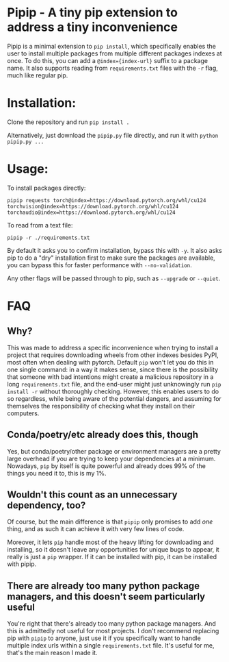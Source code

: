 # Pipip - A tiny pip extension to address a tiny inconvenience

Pipip is a minimal extension to `pip install`, which specifically enables the user to install multiple packages from multiple different packages indexes at once. To do this, you can add a `@index={index-url}` suffix to a package name. It also supports reading from `requirements.txt` files with the `-r` flag, much like regular pip.

# Installation:
Clone the repository and run `pip install .`

Alternatively, just download the `pipip.py` file directly, and run it with `python pipip.py ...`

# Usage:

To install packages directly:

`pipip requests torch@index=https://download.pytorch.org/whl/cu124 torchvision@index=https://download.pytorch.org/whl/cu124 torchaudio@index=https://download.pytorch.org/whl/cu124`

To read from a text file:

`pipip -r ./requirements.txt`

By default it asks you to confirm installation, bypass this with `-y`.
It also asks pip to do a "dry" installation first to make sure the packages are available, you can bypass this for faster performance with `--no-validation`.

Any other flags will be passed through to pip, such as `--upgrade` or `--quiet`.

# FAQ

## Why?
This was made to address a specific inconvenience when trying to install a project that requires downloading wheels from other indexes besides PyPI, most often when dealing with pytorch. Default `pip` won't let you do this in one single command: in a way it makes sense, since there is the possibility that someone with bad intentions might create a malicious repository in a long `requirements.txt` file, and the end-user might just unknowingly run `pip install -r` without thoroughly checking. However, this enables users to do so regardless, while being aware of the potential dangers, and assuming for themselves the responsibility of checking what they install on their computers.

## Conda/poetry/etc already does this, though
Yes, but conda/poetry/other package or environment managers are a pretty large overhead if you are trying to keep your dependencies at a minimum. Nowadays, `pip` by itself is quite powerful and already does 99% of the things you need it to, this is my 1%.

## Wouldn't this count as an unnecessary dependency, too?
Of course, but the main difference is that `pipip` only promises to add *one* thing, and as such it can achieve it with very few lines of code. 

Moreover, it lets `pip` handle most of the heavy lifting for downloading and installing, so it doesn't leave any opportunities for unique bugs to appear, it really is just a `pip` wrapper. If it can be installed with pip, it can be installed with pipip.

## There are already too many python package managers, and this doesn't seem particularly useful
You're right that there's already too many python package managers. And this is admittedly not useful for most projects. I don't recommend replacing pip with `pipip` to anyone, just use it if you specifically want to handle multiple index urls within a single `requirements.txt` file. It's useful for me, that's the main reason I made it.
